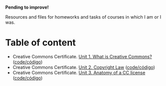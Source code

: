 **Pending to improve!**

Resources and files for homeworks and tasks of courses in which I am or I was.

# Table of content
- Creative Commons Certificate. [Unit 1. What is Creative Commons?](https://ivanhercaz.github.io/research/course-tasks/2018-01-01_creative_commons_certificate_beta_library_staff/2018-01-29_performance_assessment_unit_2_copyright_law.html) ([code/código](https://github.com/ivanhercaz/research/blob/master/course-tasks/2018-01-01_creative_commons_certificate_beta_library_staff/2018-01-15_performance_assessment_unit_1_what_is_creative_commons.html))
- Creative Commons Certificate. [Unit 2. Copyright Law](https://ivanhercaz.github.io/research/course-tasks/2018-01-01_creative_commons_certificate_beta_library_staff/2018-01-29_performance_assessment_unit_2_copyright_law.html) ([code/código](https://github.com/ivanhercaz/research/blob/master/course-tasks/2018-01-01_creative_commons_certificate_beta_library_staff/2018-01-29_performance_assessment_unit_2_copyright_law.html))
- Creative Commons Certificate. [Unit 3. Anatomy of a CC license](https://ivanhercaz.github.io/research/course-tasks/2018-01-01_creative_commons_certificate_beta_library_staff/2018-02-12_performance_assessment_unit_3_anatomy_of_a_cc_license.html) ([code/código](https://github.com/ivanhercaz/research/blob/master/course-tasks/2018-01-01_creative_commons_certificate_beta_library_staff/2018-02-12_performance_assessment_unit_3_anatomy_of_a_cc_license.html))
